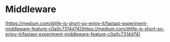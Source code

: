 # Middleware
[https://medium.com/@life-is-short-so-enjoy-it/fastapi-experiment-middleware-feature-c0a0c7314d74](https://medium.com/@life-is-short-so-enjoy-it/fastapi-experiment-middleware-feature-c0a0c7314d74)

